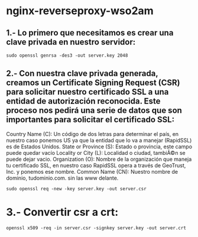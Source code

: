 # nginx-reverseproxy-wso2am

## 1.- Lo primero que necesitamos es crear una clave privada en nuestro servidor:

    sudo openssl genrsa -des3 -out server.key 2048

## 2.- Con nuestra clave privada generada, creamos un Certificate Signing Request (CSR) para solicitar nuestro certificado SSL a una entidad de autorización reconocida. Este proceso nos pedirá una serie de datos que son importantes para solicitar el certificado SSL:

Country Name (C): Un código de dos letras para determinar el país, en nuestro caso ponemos US ya que la entidad que lo va a manejar (RapidSSL) es de Estados Unidos. 
State or Province (S): Estado o provincia, este campo puede quedar vacío
Locality or City (L): Localidad o ciudad, tambiÃ©n se puede dejar vacio.
Organization (O): Nombre de la organización que maneja tu certificado SSL, en nuestro caso RapidSSL opera a través de GeoTrust, Inc. y ponemos ese nombre.
Common Name (CN): Nuestro nombre de dominio, tudominio.com. sin las www delante.

    sudo openssl req -new -key server.key -out server.csr

# 3.- Convertir csr a crt:

    openssl x509 -req -in server.csr -signkey server.key -out server.crt